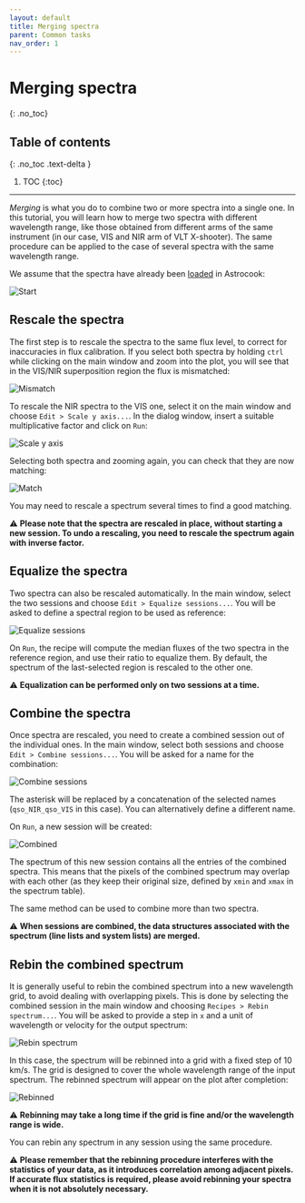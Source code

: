 ```yaml
---
layout: default
title: Merging spectra
parent: Common tasks
nav_order: 1
---
```


# Merging spectra
{: .no_toc}

## Table of contents
{: .no_toc .text-delta }

1. TOC
{:toc}
---

*Merging* is what you do to combine two or more spectra into a single one. In this tutorial, you will learn how to merge two spectra with different wavelength range, like those obtained from different arms of the same instrument (in our case, VIS and NIR arm of VLT X-shooter). The same procedure can be applied to the case of several spectra with the same wavelength range.

We assume that the spectra have already been [loaded](gui.md#launch-the-gui) in Astrocook:

![Start](img/merging_start.png)

## Rescale the spectra

The first step is to rescale the spectra to the same flux level, to correct for inaccuracies in flux calibration. If you select both spectra by holding `ctrl` while clicking on the main window and zoom into the plot, you will see that in the VIS/NIR superposition region the flux is mismatched:

![Mismatch](img/merging_mismatch.png)

To rescale the NIR spectra to the VIS one, select it on the main window and choose `Edit > Scale y axis...`. In the dialog window, insert a suitable multiplicative factor and click on `Run`:

![Scale y axis](img/merging_scale_y_axis.png)

Selecting both spectra and zooming again, you can check that they are now matching:

![Match](img/merging_match.png)

You may need to rescale a spectrum several times to find a good matching.

⚠️ **Please note that the spectra are rescaled in place, without starting a new session. To undo a rescaling, you need to rescale the spectrum again with inverse factor.**

## Equalize the spectra

Two spectra can also be rescaled automatically. In the main window, select the two sessions and choose `Edit > Equalize sessions...`. You will be asked to define a spectral region to be used as reference:

![Equalize sessions](img/merging_equalize_sessions.png)

On `Run`, the recipe will compute the median fluxes of the two spectra in the reference region, and use their ratio to equalize them. By default, the spectrum of the last-selected region is rescaled to the other one.

⚠️ **Equalization can be performed only on two sessions at a time.**


## Combine the spectra

Once spectra are rescaled, you need to create a combined session out of the individual ones. In the main window, select both sessions and choose `Edit > Combine sessions...`. You will be asked for a name for the combination:

![Combine sessions](img/merging_combine_sessions.png)

The asterisk will be replaced by a concatenation of the selected names (`qso_NIR_qso_VIS` in this case). You can alternatively define a different name.

On `Run`, a new session will be created:

![Combined](img/merging_combined.png)

The spectrum of this new session contains all the entries of the combined spectra. This means that the pixels of the combined spectrum may overlap with each other (as they keep their original size, defined by `xmin` and `xmax` in the spectrum table).

The same method can be used to combine more than two spectra.

⚠️ **When sessions are combined, the data structures associated with the spectrum (line lists and system lists) are merged.**

## Rebin the combined spectrum

It is generally useful to rebin the combined spectrum into a new wavelength grid, to avoid dealing with overlapping pixels. This is done by selecting the combined session in the main window and choosing `Recipes > Rebin spectrum...`. You will be asked to provide a step in `x` and a unit of wavelength or velocity for the output spectrum:

![Rebin spectrum](img/merging_rebin_spectrum.png)

In this case, the spectrum will be rebinned into a grid with a fixed step of 10 km/s. The grid is designed to cover the whole wavelength range of the input spectrum. The rebinned spectrum will appear on the plot after completion:

![Rebinned](img/merging_rebinned.png)

⚠️ **Rebinning may take a long time if the grid is fine and/or the wavelength range is wide.**

You can rebin any spectrum in any session using the same procedure.

⚠️ **Please remember that the rebinning procedure interferes with the statistics of your data, as it introduces correlation among adjacent pixels. If accurate flux statistics is required, please avoid rebinning your spectra when it is not absolutely necessary.**
